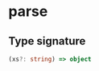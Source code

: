 # parse

## Type signature

<!-- prettier-ignore-start -->
```typescript
(xs?: string) => object
```
<!-- prettier-ignore-end -->
